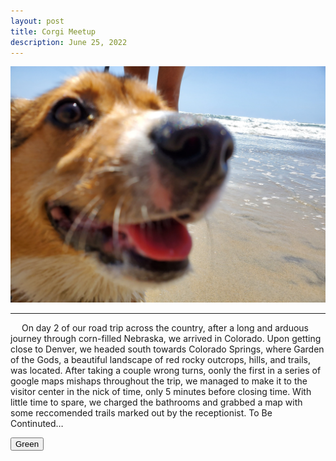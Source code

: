 ```yaml
---
layout: post
title: Corgi Meetup
description: June 25, 2022
---
```

<head>
<link rel="stylesheet" href="https://wonderfulwinnie.github.io/css/main.css">
<body>

<p align="center">
  <img src="/assets/CorgiCloseup-min.jpg" width=auto height=auto>
  <hr />
  <p>
    &emsp; 
    On day 2 of our road trip across the country, after a long and arduous journey through corn-filled Nebraska, we arrived in Colorado. Upon getting close to Denver, we headed south towards Colorado Springs, where Garden of the Gods, a beautiful landscape of red rocky outcrops, hills, and trails, was located. After taking a couple wrong turns, oonly the first in a series of google maps mishaps throughout the trip, we managed to make it to the visitor center in the nick of time, only 5 minutes before closing time. With little time to spare, we charged the bathrooms and grabbed a map with some reccomended trails marked out by the receptionist. To Be Continuted…
  </p>
  
  <p>
    <button class="button button1">Green</button>
  </p>
  
</p>
  
</body>
</head>
